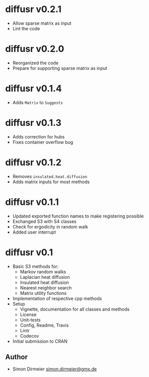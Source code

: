 # diffusr v0.2.1

* Allow sparse matrix as input
* Lint the code

# diffusr v0.2.0

* Reorganized the code
* Prepare for supporting sparse matrix as input

# diffusr v0.1.4

* Adds `Matrix` to `Suggests`

# diffusr v0.1.3

* Adds correction for hubs
* Fixes container overflow bug

# diffusr v0.1.2

* Removes `insulated.heat.diffusion`
* Adds matrix inputs for most methods

# diffusr v0.1.1

* Updated exported function names to make registering possible
* Exchanged S3 with S4 classes
* Check for ergodicity in random walk
* Added user interrupt

# diffusr v0.1

* Basic S3 methods for:
	* Markov random walks
	* Laplacian heat diffusion
	* Insulated heat diffusion
	* Nearest neighbor search
	* Matrix utility functions
* Implementation of respective cpp methods
* Setup
	* Vignette, documentation for all classes and methods
	* License
	* Unit-tests
	* Config, Readme, Travis
	* Lintr
	* Codecov
* Initial submission to CRAN

## Author

* Simon Dirmeier <a href="mailto:simon.dirmeier@gmx.de">simon.dirmeier@gmx.de</a>
